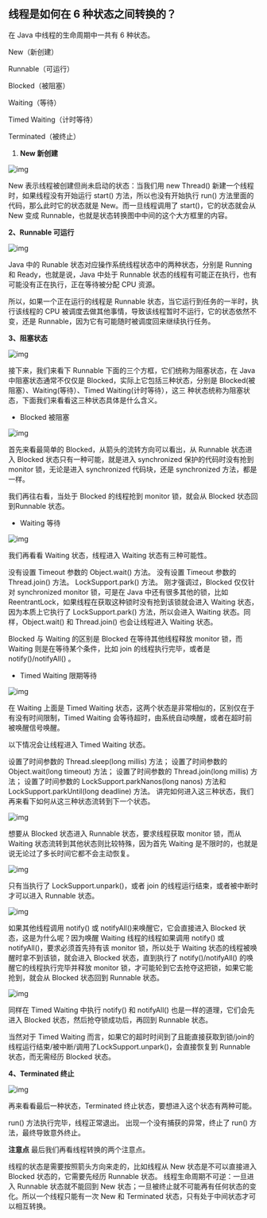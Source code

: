 ## 线程是如何在 6 种状态之间转换的？

在 Java 中线程的生命周期中一共有 6 种状态。

 New（新创建）

Runnable（可运行）

Blocked（被阻塞） 

Waiting（等待）

Timed Waiting（计时等待）

Terminated（被终止）



1.  **New 新创建**      

![img](https://s0.lgstatic.com/i/image/M00/80/24/Ciqc1F_QfyaAFXAQAAD1xkYN7RE683.png)

New 表示线程被创建但尚未启动的状态：当我们用 new Thread() 新建一个线程时，如果线程没有开始运行 start() 方法，所以也没有开始执行 run() 方法里面的代码，那么此时它的状态就是 New。而一旦线程调用了 start()，它的状态就会从 New 变成 Runnable，也就是状态转换图中中间的这个大方框里的内容。

**2、Runnable 可运行**

![img](https://s0.lgstatic.com/i/image/M00/80/24/Ciqc1F_Qfy2ACkrLAAD2DLkc2qw212.png)

Java 中的 Runable 状态对应操作系统线程状态中的两种状态，分别是 Running 和 Ready，也就是说，Java 中处于 Runnable 状态的线程有可能正在执行，也有可能没有正在执行，正在等待被分配 CPU 资源。

 

所以，如果一个正在运行的线程是 Runnable 状态，当它运行到任务的一半时，执行该线程的 CPU 被调度去做其他事情，导致该线程暂时不运行，它的状态依然不变，还是 Runnable，因为它有可能随时被调度回来继续执行任务。



**3、阻塞状态**

![img](https://s0.lgstatic.com/i/image/M00/80/24/Ciqc1F_QfzOAYoshAAD34kLRebs212.png)

接下来，我们来看下 Runnable 下面的三个方框，它们统称为阻塞状态，在 Java 中阻塞状态通常不仅仅是 Blocked，实际上它包括三种状态，分别是 Blocked(被阻塞）、Waiting(等待）、Timed Waiting(计时等待），这三 种状态统称为阻塞状态，下面我们来看看这三种状态具体是什么含义。 

- Blocked 被阻塞

![img](https://s0.lgstatic.com/i/image/M00/80/2F/CgqCHl_QfzmAT3mBAAD1O9cjB1Q393.png)

首先来看最简单的 Blocked，从箭头的流转方向可以看出，从 Runnable 状态进入 Blocked 状态只有一种可能，就是进入 synchronized 保护的代码时没有抢到 monitor 锁，无论是进入 synchronized 代码块，还是 synchronized 方法，都是一样。

 

我们再往右看，当处于 Blocked 的线程抢到 monitor 锁，就会从 Blocked 状态回到Runnable 状态。

- Waiting 等待

![img](https://s0.lgstatic.com/i/image/M00/80/24/Ciqc1F_Qfz6AROaIAAD0oNZDdx0700.png)

我们再看看 Waiting 状态，线程进入 Waiting 状态有三种可能性。

没有设置 Timeout 参数的 Object.wait() 方法。
没有设置 Timeout 参数的 Thread.join() 方法。
LockSupport.park() 方法。
刚才强调过，Blocked 仅仅针对 synchronized monitor 锁，可是在 Java 中还有很多其他的锁，比如 ReentrantLock，如果线程在获取这种锁时没有抢到该锁就会进入 Waiting 状态，因为本质上它执行了 LockSupport.park() 方法，所以会进入 Waiting 状态。同样，Object.wait() 和 Thread.join() 也会让线程进入 Waiting 状态。

 

Blocked 与 Waiting 的区别是 Blocked 在等待其他线程释放 monitor 锁，而 Waiting 则是在等待某个条件，比如 join 的线程执行完毕，或者是 notify()/notifyAll() 。

- Timed Waiting 限期等待

![img](https://s0.lgstatic.com/i/image/M00/80/2F/CgqCHl_Qf0aASbDHAAD1VJbPv8c632.png)

在 Waiting 上面是 Timed Waiting 状态，这两个状态是非常相似的，区别仅在于有没有时间限制，Timed Waiting 会等待超时，由系统自动唤醒，或者在超时前被唤醒信号唤醒。




以下情况会让线程进入 Timed Waiting 状态。

设置了时间参数的 Thread.sleep(long millis) 方法；
设置了时间参数的 Object.wait(long timeout) 方法；
设置了时间参数的 Thread.join(long millis) 方法；
设置了时间参数的 LockSupport.parkNanos(long nanos) 方法和 LockSupport.parkUntil(long deadline) 方法。
讲完如何进入这三种状态，我们再来看下如何从这三种状态流转到下一个状态。

![img](https://s0.lgstatic.com/i/image/M00/80/24/Ciqc1F_Qf02ALx3yAAD1Zwrli6c436.png)

想要从 Blocked 状态进入 Runnable 状态，要求线程获取 monitor 锁，而从 Waiting 状态流转到其他状态则比较特殊，因为首先 Waiting 是不限时的，也就是说无论过了多长时间它都不会主动恢复。

![img](https://s0.lgstatic.com/i/image/M00/80/24/Ciqc1F_Qf1SABGoMAAD08byRpJo570.png)

只有当执行了 LockSupport.unpark()，或者 join 的线程运行结束，或者被中断时才可以进入 Runnable 状态。

![img](https://s0.lgstatic.com/i/image/M00/80/24/Ciqc1F_Qf1qAWZ18AAD0WYzP5nY511.png)

如果其他线程调用 notify() 或 notifyAll()来唤醒它，它会直接进入 Blocked 状态，这是为什么呢？因为唤醒 Waiting 线程的线程如果调用 notify() 或 notifyAll()，要求必须首先持有该 monitor 锁，所以处于 Waiting 状态的线程被唤醒时拿不到该锁，就会进入 Blocked 状态，直到执行了 notify()/notifyAll() 的唤醒它的线程执行完毕并释放 monitor 锁，才可能轮到它去抢夺这把锁，如果它能抢到，就会从 Blocked 状态回到 Runnable 状态。

![img](https://s0.lgstatic.com/i/image/M00/80/2F/CgqCHl_Qf1-AWhOjAAD1EwUX7NE880.png)

同样在 Timed Waiting 中执行 notify() 和 notifyAll() 也是一样的道理，它们会先进入 Blocked 状态，然后抢夺锁成功后，再回到 Runnable 状态。

当然对于 Timed Waiting 而言，如果它的超时时间到了且能直接获取到锁/join的线程运行结束/被中断/调用了LockSupport.unpark()，会直接恢复到 Runnable 状态，而无需经历 Blocked 状态。



**4、Terminated 终止**

![img](https://s0.lgstatic.com/i/image/M00/80/2F/CgqCHl_Qf2qAPdCTAAD1YUKiI1s598.png)

再来看看最后一种状态，Terminated 终止状态，要想进入这个状态有两种可能。

run() 方法执行完毕，线程正常退出。
出现一个没有捕获的异常，终止了 run() 方法，最终导致意外终止。

**注意点**
最后我们再看线程转换的两个注意点。

线程的状态是需要按照箭头方向来走的，比如线程从 New 状态是不可以直接进入 Blocked 状态的，它需要先经历 Runnable 状态。
线程生命周期不可逆：一旦进入 Runnable 状态就不能回到 New 状态；一旦被终止就不可能再有任何状态的变化。所以一个线程只能有一次 New 和 Terminated 状态，只有处于中间状态才可以相互转换。